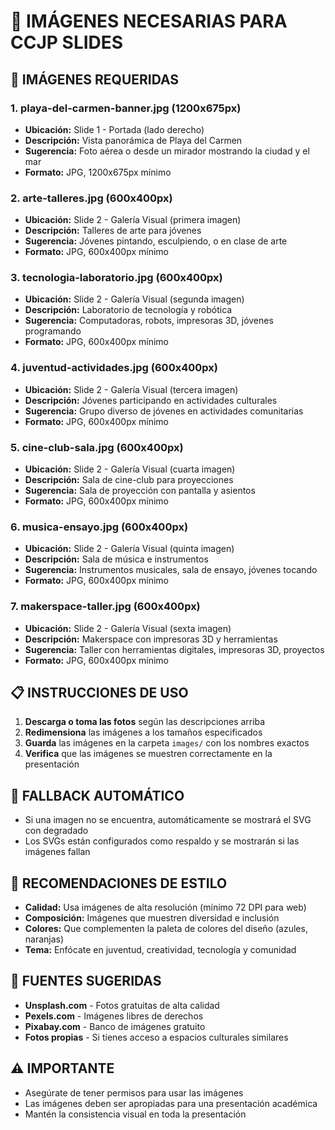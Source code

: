 # 📸 IMÁGENES NECESARIAS PARA CCJP SLIDES

## 🎯 **IMÁGENES REQUERIDAS**

### 1. **playa-del-carmen-banner.jpg** (1200x675px)
- **Ubicación:** Slide 1 - Portada (lado derecho)
- **Descripción:** Vista panorámica de Playa del Carmen
- **Sugerencia:** Foto aérea o desde un mirador mostrando la ciudad y el mar
- **Formato:** JPG, 1200x675px mínimo

### 2. **arte-talleres.jpg** (600x400px)
- **Ubicación:** Slide 2 - Galería Visual (primera imagen)
- **Descripción:** Talleres de arte para jóvenes
- **Sugerencia:** Jóvenes pintando, esculpiendo, o en clase de arte
- **Formato:** JPG, 600x400px mínimo

### 3. **tecnologia-laboratorio.jpg** (600x400px)
- **Ubicación:** Slide 2 - Galería Visual (segunda imagen)
- **Descripción:** Laboratorio de tecnología y robótica
- **Sugerencia:** Computadoras, robots, impresoras 3D, jóvenes programando
- **Formato:** JPG, 600x400px mínimo

### 4. **juventud-actividades.jpg** (600x400px)
- **Ubicación:** Slide 2 - Galería Visual (tercera imagen)
- **Descripción:** Jóvenes participando en actividades culturales
- **Sugerencia:** Grupo diverso de jóvenes en actividades comunitarias
- **Formato:** JPG, 600x400px mínimo

### 5. **cine-club-sala.jpg** (600x400px)
- **Ubicación:** Slide 2 - Galería Visual (cuarta imagen)
- **Descripción:** Sala de cine-club para proyecciones
- **Sugerencia:** Sala de proyección con pantalla y asientos
- **Formato:** JPG, 600x400px mínimo

### 6. **musica-ensayo.jpg** (600x400px)
- **Ubicación:** Slide 2 - Galería Visual (quinta imagen)
- **Descripción:** Sala de música e instrumentos
- **Sugerencia:** Instrumentos musicales, sala de ensayo, jóvenes tocando
- **Formato:** JPG, 600x400px mínimo

### 7. **makerspace-taller.jpg** (600x400px)
- **Ubicación:** Slide 2 - Galería Visual (sexta imagen)
- **Descripción:** Makerspace con impresoras 3D y herramientas
- **Sugerencia:** Taller con herramientas digitales, impresoras 3D, proyectos
- **Formato:** JPG, 600x400px mínimo

## 📋 **INSTRUCCIONES DE USO**

1. **Descarga o toma las fotos** según las descripciones arriba
2. **Redimensiona** las imágenes a los tamaños especificados
3. **Guarda** las imágenes en la carpeta `images/` con los nombres exactos
4. **Verifica** que las imágenes se muestren correctamente en la presentación

## 🔄 **FALLBACK AUTOMÁTICO**

- Si una imagen no se encuentra, automáticamente se mostrará el SVG con degradado
- Los SVGs están configurados como respaldo y se mostrarán si las imágenes fallan

## 🎨 **RECOMENDACIONES DE ESTILO**

- **Calidad:** Usa imágenes de alta resolución (mínimo 72 DPI para web)
- **Composición:** Imágenes que muestren diversidad e inclusión
- **Colores:** Que complementen la paleta de colores del diseño (azules, naranjas)
- **Tema:** Enfócate en juventud, creatividad, tecnología y comunidad

## 📱 **FUENTES SUGERIDAS**

- **Unsplash.com** - Fotos gratuitas de alta calidad
- **Pexels.com** - Imágenes libres de derechos
- **Pixabay.com** - Banco de imágenes gratuito
- **Fotos propias** - Si tienes acceso a espacios culturales similares

## ⚠️ **IMPORTANTE**

- Asegúrate de tener permisos para usar las imágenes
- Las imágenes deben ser apropiadas para una presentación académica
- Mantén la consistencia visual en toda la presentación
